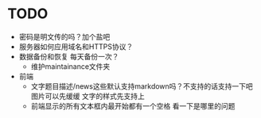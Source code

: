 # TODO

- 密码是明文传的吗？加个盐吧
- 服务器如何应用域名和HTTPS协议？
- 数据备份和恢复 每天备份一次？
    - 维护maintainance文件夹
- 前端
    - 文字题目描述/news这些默认支持markdown吗？不支持的话支持一下吧 图片可以先缓缓 文字的样式先支持上
    - 前端显示的所有文本框内最开始都有一个空格 看一下是哪里的问题
